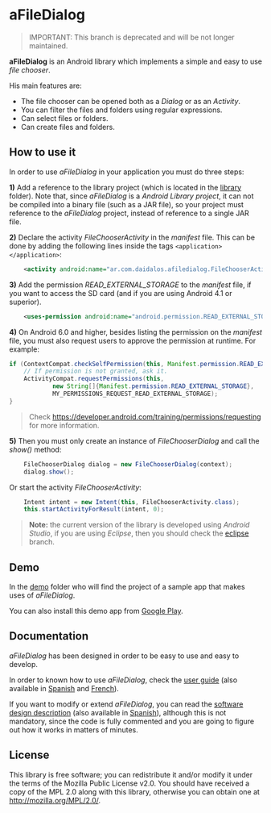 aFileDialog
===========

> IMPORTANT: This branch is deprecated and will be not longer maintained.

**aFileDialog** is an Android library which implements a simple and easy to use _file chooser_.

His main features are:
 * The file chooser can be opened both as a _Dialog_ or as an _Activity_.
 * You can filter the files and folders using regular expressions.
 * Can select files or folders.
 * Can create files and folders.

How to use it
-------------

In order to use _aFileDialog_ in your application you must do three steps:

**1)** Add a reference to the library project (which is located in the [library](library/) folder). Note that, since _aFileDialog_ is a _Android Library project_, it can not be compiled into a binary file (such as a JAR file), so your project must reference to the _aFileDialog_ project, instead of reference to a single JAR file. 

**2)** Declare the activity _FileChooserActivity_ in the _manifest_ file. This can be done by adding the following lines inside the tags `<application></application>`:

```xml
    <activity android:name="ar.com.daidalos.afiledialog.FileChooserActivity" />
```

**3)** Add the permission _READ_EXTERNAL_STORAGE_ to the _manifest_ file, if you want to access the SD card (and if you are using Android 4.1 or superior).

```xml
    <uses-permission android:name="android.permission.READ_EXTERNAL_STORAGE" />
```

**4)** On Android 6.0 and higher, besides listing the permission on the _manifest_ file, you must also request users to approve the permission at runtime. For example:

```java
if (ContextCompat.checkSelfPermission(this, Manifest.permission.READ_EXTERNAL_STORAGE) != PackageManager.PERMISSION_GRANTED) {
    // If permission is not granted, ask it.
    ActivityCompat.requestPermissions(this,
            new String[]{Manifest.permission.READ_EXTERNAL_STORAGE},
            MY_PERMISSIONS_REQUEST_READ_EXTERNAL_STORAGE);
}
```

> Check https://developer.android.com/training/permissions/requesting for more information.

**5)** Then you must only create an instance of _FileChooserDialog_ and call the _show()_ method:

```java
    FileChooserDialog dialog = new FileChooserDialog(context);
    dialog.show();
```

Or start the activity _FileChooserActivity_:

```java
    Intent intent = new Intent(this, FileChooserActivity.class);
    this.startActivityForResult(intent, 0);
```

> **Note:** the current version of the library is developed using _Android Studio_, if you are using _Eclipse_, then you should check the [eclipse](https://github.com/jfmdev/aFileDialog/tree/eclipse) branch.

Demo
----

In the [demo](demo/) folder who will find the project of a sample app that makes uses of _aFileDialog_.

You can also install this demo app from [Google Play](https://play.google.com/store/apps/details?id=ar.com.daidalos.afiledialog.test).

Documentation
-------------

_aFileDialog_ has been designed in order to be easy to use and easy to develop. 

In order to known how to use _aFileDialog_, check the [user guide](docs/UserGuide.md) (also available in [Spanish](docs/UserGuideEs.md) and [French](docs/UserGuideFr.md)).

If you want to modify or extend _aFileDialog_, you can read the [software design description](docs/SoftwareDesignDescription.md) (also available in [Spanish](docs/SoftwareDesignDescriptionEs.md)), although this is not mandatory, since the code is fully commented and you are going to figure out how it works in matters of minutes.

License
-------

This library is free software; you can redistribute it and/or
modify it under the terms of the Mozilla Public
License v2.0. You should have received a copy of the MPL 2.0 along with this library, otherwise you can obtain one at <http://mozilla.org/MPL/2.0/>.

